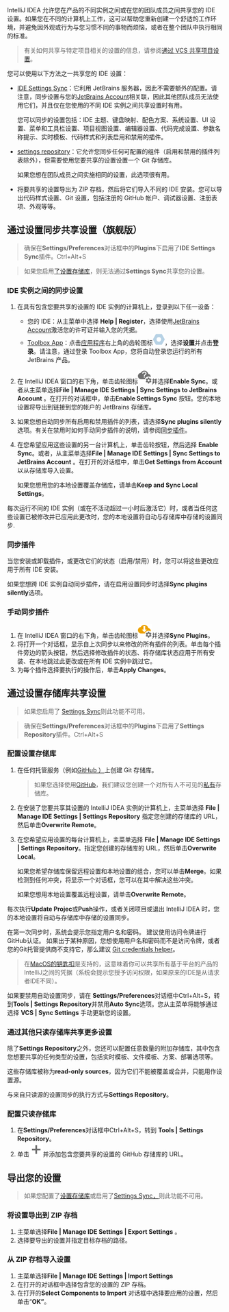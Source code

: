 IntelliJ IDEA 允许您在产品的不同实例之间或在您的团队成员之间共享您的 IDE 设置。如果您在不同的计算机上工作，这可以帮助您重新创建一个舒适的工作环境，并避免因外观或行为与您习惯不同的事物而烦恼，或者在整个团队中执行相同的标准。

> 有关如何共享与特定项目相关的设置的信息，请参阅[通过 VCS 共享项目设置](https://www.jetbrains.com/help/idea/2021.1/creating-and-managing-projects.html#share-project-through-vcs)。

您可以使用以下方法之一共享您的 IDE 设置：

- [IDE Settings Sync](https://www.jetbrains.com/help/idea/2021.1/sharing-your-ide-settings.html#IDE_settings_sync)：它利用 JetBrains 服务器，因此不需要额外的配置。请注意，同步设置与您的[JetBrains Account](https://sales.jetbrains.com/hc/en-gb/articles/208459005-What-is-JetBrains-Account-)相关联，因此其他团队成员无法使用它们，并且仅在您使用的不同 IDE 实例之间共享设置时有用。

  您可以同步的设置包括：IDE 主题、键盘映射、配色方案、系统设置、UI 设置、菜单和工具栏设置、项目视图设置、编辑器设置、代码完成设置、参数名称提示、实时模板、代码样式和列表启用和禁用的插件。

- [settings repository](https://www.jetbrains.com/help/idea/2021.1/sharing-your-ide-settings.html#settings-repository)：它允许您同步任何可配置的组件（启用和禁用的插件列表除外），但需要使用您要共享的设置设置一个 Git 存储库。

  如果您想在团队成员之间实施相同的设置，此选项很有用。

- 将要共享的设置导出为 ZIP 存档，然后将它们导入不同的 IDE 安装。您可以导出代码样式设置、Git 设置，包括注册的 GitHub 帐户、调试器设置、注册表项、外观等等。

## 通过设置同步共享设置﻿（旗舰版）

> 确保在**Settings/Preferences**对话框中的**Plugins**下启用了**IDE Settings Sync**插件。Ctrl+Alt+S

> 如果您启用[了设置存储库](https://www.jetbrains.com/help/idea/2021.1/sharing-your-ide-settings.html#settings-repository)，则无法通过**Settings Sync**共享您的设置。

### IDE 实例之间的同步设置﻿

1. 在具有包含您要共享的设置的 IDE 实例的计算机上，登录到以下任一设备：

   - 您的 IDE：从主菜单中选择 **Help | Register**，选择使用[JetBrains Account](https://sales.jetbrains.com/hc/en-gb/articles/208459005-What-is-JetBrains-Account-)激活您的许可证并输入您的凭据。
   - [Toolbox App](https://www.jetbrains.com/toolbox/app/)：点击[应用程序](https://www.jetbrains.com/toolbox/app/)右上角的齿轮图标![工具箱设置](1-2-7分享IDE设置.assets/toolboox_app_gear_icon.png)，选择**设置**并点击**登录**。请注意，通过登录 Toolbox App，您将自动登录您运行的所有 JetBrains 产品。

2. 在 IntelliJ IDEA 窗口的右下角，单击齿轮图标![齿轮图标](1-2-7分享IDE设置.assets/cloud-config.icons.not_connected.svg)并选择**Enable Sync**。或者从主菜单选择**File | Manage IDE Settings | Sync Settings to JetBrains Account** 。在打开的对话框中，单击**Enable Settings Sync** 按钮。您的本地设置将导出到链接到您的帐户的 JetBrains 存储库。

3. 如果您想自动同步所有启用和禁用插件的列表，请选择**Sync plugins silently** 选项。有关在禁用时如何手动同步插件的说明，请参阅[同步插件](https://www.jetbrains.com/help/idea/2021.1/sharing-your-ide-settings.html#sync-plugins)。

4. 在您希望应用这些设置的另一台计算机上，单击齿轮按钮，然后选择 **Enable Sync**。或者，从主菜单选择**File | Manage IDE Settings | Sync Settings to JetBrains Account** 。在打开的对话框中，单击**Get Settings from Account**以从存储库导入设置。

   如果您想用您的本地设置覆盖存储库，请单击**Keep and Sync Local Settings**。

每次运行不同的 IDE 实例（或在不活动超过一小时后激活它）时，或者当任何这些设置已被修改并已应用此更改时，您的本地设置将自动与存储库中存储的设置同步.

### 同步插件﻿

当您安装或卸载插件，或更改它们的状态（启用/禁用）时，您可以将这些更改应用于所有 IDE 安装。

如果您想跨 IDE 实例自动同步插件，请在启用设置同步时选择**Sync plugins silently**选项。

### 手动同步插件﻿

1. 在 IntelliJ IDEA 窗口的右下角，单击齿轮图标![同步插件图标](1-2-7分享IDE设置.assets/cloud-config.icons.update.svg)并选择**Sync Plugins**。
2. 将打开一个对话框，显示自上次同步以来修改的所有插件的列表。单击每个插件旁边的箭头按钮，然后选择修改插件的状态、将存储库状态应用于所有安装、在本地跳过此更改或在所有 IDE 实例中跳过它。
3. 为每个插件选择要执行的操作后，单击**Apply Changes**。

## 通过设置存储库共享设置﻿

> 如果您启用了 [Settings Sync](https://www.jetbrains.com/help/idea/2021.1/sharing-your-ide-settings.html#IDE_settings_sync)则此功能不可用。

> 确保在**Settings/Preferences**对话框中的**Plugins**下启用了**Settings Repository**插件。Ctrl+Alt+S

### 配置设置存储库﻿

1. 在任何托管服务（例如[GitHub ）](https://github.com/)上创建 Git 存储库。

   > 如果您选择使用[GitHub](https://github.com/)，我们建议您创建一个对所有人不可见的[私有](https://help.github.com/en/articles/about-repositories)存储库。

2. 在安装了您要共享其设置的 IntelliJ IDEA 实例的计算机上，主菜单选择 **File | Manage IDE Settings | Settings Repository** 指定您创建的存储库的 URL，然后单击**Overwrite Remote**。

3. 在您希望应用设置的每台计算机上，主菜单选择 **File | Manage IDE Settings | Settings Repository**。指定您创建的存储库的 URL，然后单击**Overwrite Local**。

   如果您希望存储库保留远程设置和本地设置的组合，您可以单击**Merge**。如果检测到任何冲突，将显示一个对话框，您可以在其中解决这些冲突。

   如果您想用本地设置覆盖远程设置，请单击**Overwrite Remote**。

每次执行**Update Projec**或**Push**操作，或者关闭项目或退出 IntelliJ IDEA 时，您的本地设置将自动与存储库中存储的设置同步。

在第一次同步时，系统会提示您指定用户名和密码。 建议使用访问令牌进行GitHub认证。 如果出于某种原因，您想使用用户名和密码而不是访问令牌，或者您的Git托管提供商不支持它，那么建议 [Git credentials helper](https://help.github.com/articles/caching-your-github-password-in-git/)。  

> 在[MacOS的钥匙扣](https://support.apple.com/kb/PH20093)是支持的，这意味着你可以共享所有基于平台的产品的IntelliJ之间的凭据（系统会提示您授予访问权限，如果原来的IDE是从请求者IDE不同）。

如果要禁用自动设置同步，请在 **Settings/Preferences**对话框中Ctrl+Alt+S，转到**Tools | Settings Repository**并禁用**Auto Sync**选项。您从主菜单将能够通过选择 **VCS | Sync Settings** 手动更新您的设置。

### 通过其他只读存储库共享更多设置﻿

除了**Settings Repository**之外，您还可以配置任意数量的附加存储库，其中包含您想要共享的任何类型的设置，包括实时模板、文件模板、方案、部署选项等。

这些存储库被称为**read-only sources**，因为它们不能被覆盖或合并，只能用作设置源。

与来自只读源的设置同步的执行方式与**Settings Repository**。

### 配置只读存储库﻿

1. 在**Settings/Preferences**对话框中Ctrl+Alt+S，转到 **Tools | Settings Repository**。
2. 单击![添加按钮](1-2-7分享IDE设置.assets/icons.general.add.svg)并添加包含您要共享的设置的 GitHub 存储库的 URL。

## 导出您的设置﻿

> 如果您配置了[设置存储库](https://www.jetbrains.com/help/idea/2021.1/sharing-your-ide-settings.html#settings-repository)或启用了[Settings Sync，](https://www.jetbrains.com/help/idea/2021.1/sharing-your-ide-settings.html#IDE_settings_sync)则此功能不可用。

### 将设置导出到 ZIP 存档﻿

1. 主菜单选择**File | Manage IDE Settings | Export Settings** 。
2. 选择要导出的设置并指定目标存档的路径。

### 从 ZIP 存档导入设置﻿

1. 主菜单选择**File | Manage IDE Settings | Import Settings** 
2. 在打开的对话框中选择包含您的设置的 ZIP 存档。
3. 在打开的**Select Components to Import** 对话框中选择要应用的设置，然后单击“**OK”**。